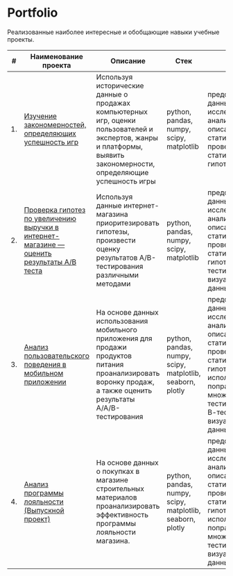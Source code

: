 # Portfolio

Реализованные наиболее интересные и обобщающие навыки учебные проекты.

| #    | Наименование проекта | Описание | Стек | Навыки |
| - | - | - | - | - |
| 1. | [Изучение закономерностей, определяющих успешность игр](games) |Используя исторические данные о продажах компьютерных игр, оценки пользователей и экспертов, жанры и платформы, выявить закономерности, определяющие успешность игры | python, pandas, numpy, scipy, matplotlib| предобработка данных, исследовательский анализ, описательная статистика, проверка статистических гипотез |
| 2. | [Проверка гипотез по увеличению выручки в интернет-магазине — оценить результаты A/B теста](busness_solutions) |Используя данные интернет-магазина приоритезировать гипотезы, произвести оценку результатов A/B-тестирования различными методами| python, pandas, numpy, scipy, matplotlib | предобработка данных, исследовательский анализ, описательная статистика, проверка статистических гипотез, А/В-тестирование, визуализация данных |
| 3. | [Анализ пользовательского поведения в мобильном приложении](AB_testing_on_mobil_app) | На основе данных использования мобильного приложения для продажи продуктов питания проанализировать воронку продаж, а также оценить результаты A/A/B-тестирования | python, pandas, numpy, scipy, matplotlib, seaborn, plotly | предобработка данных, исследовательский анализ, описательная статистика, проверка статистических гипотез, использование поправки при множественном тестирвоании, А/В-тестирование, визуализация данных |
| 4. | [Анализ программы лояльности (Выпускной проект)](retail) | На основе данных о покупках в магазине строительных материалов проанализировать эффективность программы лояльности магазина. | python, pandas, numpy, scipy, matplotlib, seaborn, plotly | предобработка данных, исследовательский анализ, описательная статистика, проверка статистических гипотез, использование поправки при множественном тестирвоании, визуализация данных |
